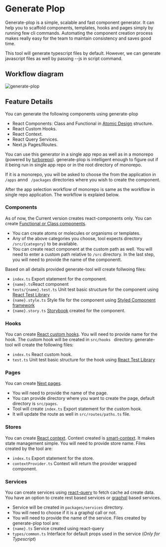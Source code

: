 
# Generate Plop

Generate-plop is a simple, scalable and fast component generator. It can help 
you to scaffold components, templates, hooks and pages simply by running few 
cli commands. Automating the component creation process makes really easy for 
the team to maintain consistency and saves good time. 

This tool will generate typescript files by default. However, we can generate
javascript files as well by passing --js in script command.

## Workflow diagram

![generate-plop](https://s10.gifyu.com/images/workflow928767aefb9d6b3d.png)


## Feature Details
You can generate the following components using generate-plop

- React Components: Class and Functional in [Atomic Design](https://atomicdesign.bradfrost.com/) structure. 
- React Custom Hooks.
- React Context.
- React Query Services.
- Next.js Pages/Routes.

You can use this generator in a single app repo as well as in a monorepo
(powered by [turborepo](https://turborepo.org/)).
generate-plop is intelligent enough to figure out if it being run in single app repo
or in the root directory of monorepo.

If it is a monorepo, you will be asked to choose the from the application in ```` /apps````
annd ```` /packages```` directories where you wish to create the component.

After the app selection workflow of monorepo is same as the workflow in single repo application. 
The workflow is explaied below.

### Components
As of now, the Current version creates react-components only. You can create [Functional
or Class components](https://reactjs.org/docs/components-and-props.html).
- You can create atoms or molecules or organisms or templates.
- Any of the above categories you choose, tool expects directory ````/src/{category}```` 
    to be available.
- You can create react component at the custom path as well. You will need to enter
    a custom path relative to ````/src```` directory.
In the last step, you will need to provide the name of the componentt.

Based on all details provided generate-tool will create follwoing files:
 - ````index.ts```` Export statement for the component.
 - ````{name}.ts````React component
 - ````tests/{name}.test.ts```` Unit test basic structure for the component using [React Test Library](https://testing-library.com/docs/react-testing-library/intro/)
 - ````{name}.style.ts```` Style file for the component using [Styled Component framework](https://styled-components.com/)
 - ````{name}.story.ts```` [Storybook](https://storybook.js.org/) created for the component.
 
### Hooks
You can create [React custom hooks](https://reactjs.org/docs/hooks-custom.html). You 
will need to provide name for the hook.
The custom hook will be created in ````src/hooks ```` directory. generate-tool 
will create the following files:
- ````index.ts```` React custom hook.
- ````test.ts```` Unit test basic structure for the hook using [React Test Library](https://testing-library.com/docs/react-testing-library/intro/)

### Pages
You can create [Next pages](https://nextjs.org/docs/basic-features/pages).
 - You will need to provide the name of the page.
 - You can provide directory where you want to create the page, default directory 
    is ````src/pages````.
 - Tool will create ````index.ts```` Export statement for the custom hook.
 - It will update the route as well in ````src/routes/paths.ts```` file.

### Stores
You can create [React context](https://reactjs.org/docs/context.html). Context created
is [smart-context](https://www.npmjs.com/package/smart-context). It makes state management
simple. You will need to provide store name. Files created by the tool are:
 - ````index.ts```` Export statement for the store.
 - ````contextProvider.ts```` Context will return the provider wrapped component.

### Services
You can create services using [react-query](https://react-query.tanstack.com/) to fetch
cache ad create data. You have an option to create rest based services or [graphql](https://graphql.org/) based
services.
- Service will be created in ````packages/services```` directory.
- You will need to choose if it is a graphql call or not.
- You will need to provide the name of the service.
Files created by generate-plop tool are:
- ````{name}.ts```` Service created using react-query
- ````types/common.ts```` Interface for default props used in the service (*Only for Typescript*)
